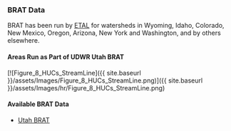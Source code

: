 ### BRAT Data

BRAT has been run by [ETAL](http://etal.joewheaton.org/) for watersheds in Wyoming, Idaho, Colorado, New Mexico, Oregon, Arizona, New York and Washington, and by others elsewhere. 



#### Areas Run as Part of UDWR Utah BRAT

[![Figure_8_HUCs_StreamLine]({{ site.baseurl }}/assets/Images/Figure_8_HUCs_StreamLine.png)]({{ site.baseurl }}/assets/Images/hr/Figure_8_HUCs_StreamLine.png)



#### Available BRAT Data

- [Utah BRAT](http://brat.joewheaton.org/brat-data/utah-brat)



